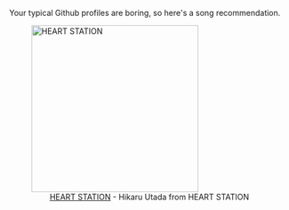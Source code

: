 Your typical Github profiles are boring, so here's a song recommendation.
<figure><img width="300" height="300" src="https://i.scdn.co/image/ab67616d0000b273a3148b4c0a52a7dedbd157d0" alt="HEART STATION" /><figcaption align="center"><a href="https://open.spotify.com/track/5A4TRxXFwvxlxoSFwY3hnA" target="_blank">HEART STATION</a> - Hikaru Utada from HEART STATION</figcaption></figure>
